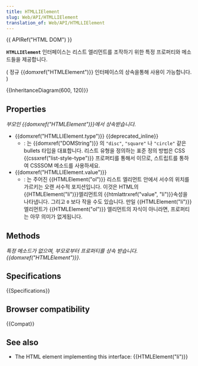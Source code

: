 ```yaml
---
title: HTMLLIElement
slug: Web/API/HTMLLIElement
translation_of: Web/API/HTMLLIElement
---
```

{{ APIRef("HTML DOM") }}

**`HTMLLIElement`** 인터페이스는 리스트 엘리먼트를 조작하기 위한 특정 프로퍼티와 메소드들을 제공합니다.

( 정규 {{domxref("HTMLElement")}} 인터페이스의 상속을통해 사용이 가능합니다. )

{{InheritanceDiagram(600, 120)}}

## Properties

_부모인 {{domxref("HTMLElement")}}에서 상속받습니다._

- {{domxref("HTMLLIElement.type")}} {{deprecated_inline}}
  - : 는 {{domxref("DOMString")}} 의 `"disc"`, `"square"` 나 `"circle"` 같은 bullets 타입을 대표합니다.
    리스트 유형을 정의하는 표준 정의 방법은 CSS {{cssxref("list-style-type")}} 프로퍼티를 통해서 이므로, 스트립트를 통하여 CSSSOM 메소드를 사용하세요.
- {{domxref("HTMLLIElement.value")}}
  - : 는 주어진 {{HTMLElement("ol")}} 리스트 엘리먼트 안에서 서수의 위치를 가르키는 오랜 서수적 포지션입니다. 이것은 HTML의 {{HTMLElement("li")}}엘리먼트의 {{htmlattrxref("value", "li")}}속성을 나타냅니다. 그리고 `0` 보다 작을 수도 있습니다.
    만일 {{HTMLElement("li")}} 엘리먼트가 {{HTMLElement("ol")}} 엘리먼트의 자식이 아니라면, 프로퍼티는 아무 의미가 없게됩니다.

## Methods

_특정 메소드가 없으며, 부모로부터 프로퍼티를 상속 받습니다.{{domxref("HTMLElement")}}._

## Specifications

{{Specifications}}

## Browser compatibility

{{Compat}}

## See also

- The HTML element implementing this interface: {{HTMLElement("li")}}
